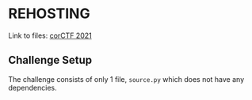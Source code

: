 # REHOSTING

Link to files: [corCTF 2021](https://github.com/Crusaders-of-Rust/corCTF-2021-public-challenge-archive/tree/main/crypto/LCG_k/task)

## Challenge Setup
The challenge consists of only 1 file, `source.py` which does not have any dependencies.

